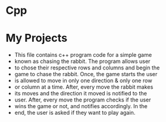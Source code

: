 # Cpp
# My Projects
* This file contains c++ program code for a simple game                                                                                                                                                    
* known as chasing the rabbit. The program allows user                                                                                                                                                  
* to chose their respective rows and columns and begin the                                                                                                                                                 
* game to chase the rabbit. Once, the game starts the user                                                                                                                                                 
* is allowed to move in only one direction & only one row                                                                                                                                                  
* or column at a time. After, every move the rabbit makes                                                                                                                                                  
* its moves and the direction it moved is notified to the                                                                                                                                                  
* user. After, every move the program checks if the user                                                                                                                                                   
* wins the game or not, and notifies accordingly. In the                                                                                                                                                   
* end, the user is asked if they want to play again.    
